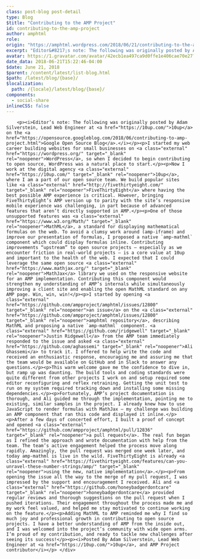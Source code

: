 ```yaml
---
class: post-blog post-detail
type: Blog
$title: "Contributing to the AMP Project"
id: contributing-to-the-amp-project
author: amphtml
role: 
origin: "https://amphtml.wordpress.com/2018/06/21/contributing-to-the-amp-project/amp/"
excerpt: "Editor&#8217;s note: The following was originally posted by Adam Silverstein, Lead Web Engineer at 10up on the Google Open Source Blog. I started my web career building websites for small businesses on WordPress, so when I decided to begin contributing to open source, WordPress was a natural place to start. Now I work at the digital [&#8230;]"
avatar: https://1.gravatar.com/avatar/42ecb1ea497ca9d0ffe1e406cae70e27?s=96&d=identicon&r=G
date_data: 2018-06-21T15:22:46-04:00
$date: June 21, 2018
$parent: /content/latest/list-blog.html
$path: /latest/blog/{base}/
$localization:
  path: /{locale}/latest/blog/{base}/
components:
  - social-share
inlineCSS: false
---
```


<div class="amp-wp-article-content">

		<p><i>Editor’s note: The following was originally posted by Adam Silverstein, Lead Web Engineer at <a href="https://10up.com/">10up</a> on the <a href="https://opensource.googleblog.com/2018/06/contributing-to-amp-project.html">Google Open Source Blog</a>.</i></p><p>I started my web career building websites for small businesses on <a class="external" href="https://wordpress.org/" target="_blank" rel="noopener">WordPress</a>, so when I decided to begin contributing to open source, WordPress was a natural place to start.</p><p>Now I work at the digital agency <a class="external" href="https://10up.com/" target="_blank" rel="noopener">10up</a>, where I am a part of our open source team. We build popular sites like <a class="external" href="http://fivethirtyeight.com/" target="_blank" rel="noopener">FiveThirtyEight</a> where having the best possible AMP experience is critical. However, bringing FiveThirtyEight’s AMP version up to parity with the site’s responsive mobile experience was challenging, in part because of advanced features that aren’t directly supported in AMP.</p><p>One of those unsupported features was <a class="external" href="https://www.w3.org/Math/" target="_blank" rel="noopener">MathML</a>, a standard for displaying mathematical formulas on the web. To avoid a clumsy work around (amp-iframe) and improve our presentation of formulas, I proposed a native `amp-mathml` component which could display formulas inline. Contributing improvements “upstream” to open source projects – especially as we encounter friction in real-world projects – is a core value at 10up and important to the health of the web. I expected that I could leverage the same open source <a class="external" href="https://www.mathjax.org/" target="_blank" rel="noopener">MathJax</a> library we used on the responsive website for an AMP implementation. Contributing this component would strengthen my understanding of AMP’s internals while simultaneously improving a client site and enabling the open MathML standard on any AMP page. Win, win, win!</p><p>I started by opening <a class="external" href="https://github.com/ampproject/amphtml/issues/12800" target="_blank" rel="noopener">an issue</a> on the <a class="external" href="https://github.com/ampproject/amphtml/issues/12800" target="_blank" rel="noopener">amphtml repository</a>, describing MathML and proposing a native `amp-mathml` component. <a class="external" href="https://github.com/jridgewell" target="_blank" rel="noopener">Justin Ridgewell</a> from the AMP team immediately responded to the issue and asked <a class="external" href="https://github.com/aghassemi" target="_blank" rel="noopener">Ali Ghassemi</a> to track it. I offered to help write the code and received an enthusiastic response, encouraging me and assuring me that the team would be available on GitHub and in Slack to answer any questions.</p><p>This warm welcome gave me the confidence to dive in, but ramp up was daunting. The build tools and coding standards were quite different from other projects I work on and setup required some editor reconfiguring and reflex retraining. Getting the unit test to run on my system required tracking down and installing some missing dependencies.</p><p>Fortunately, AMP’s project documentation is thorough, and Ali guided me through the implementation, pointing me to existing, similar samples in the project. I already knew how to use JavaScript to render formulas with MathJax – my challenge was building an AMP component that ran this code and displayed it inline.</p><p>After a few days of concerted effort, I built a proof of concept and opened <a class="external" href="https://github.com/ampproject/amphtml/pull/12836" target="_blank" rel="noopener">a pull request</a>. The real fun began as I refined the approach and wrote documentation with help from the team. The team’s active engagement helped the process move along rapidly. Amazingly, the pull request was merged one week later, and today amp-mathml is live in the wild. FiveThirtyEight is already <a class="external" href="https://fivethirtyeight.com/features/can-you-unravel-these-number-strings/amp/" target="_blank" rel="noopener">using the new, native implementation</a>.</p><p>From opening the issue all the way to the merge of my pull request, I was impressed by the support and encouragement I received. Ali and <a class="external" href="https://github.com/honeybadgerdontcare" target="_blank" rel="noopener">honeybadgerdontcare</a> provided regular reviews and thorough suggestions on the pull request when I pushed iterations. Their engagement throughout the process made me and my work feel valued, and helped me stay motivated to continue working on the feature.</p><p>Adding MathML to AMP reminded me why I find so much joy and professional growth in contributing to open source projects. I have a better understanding of AMP from the inside out, and I was welcomed into the project’s community with wide open arms. I’m proud of my contribution, and ready to tackle new challenges after seeing its success!</p><p><i>Posted By Adam Silverstein, Lead Web Engineer at <a href="https://10up.com/">10up</a>, and AMP Project contributor</i></p>	</div>

	

</div>

